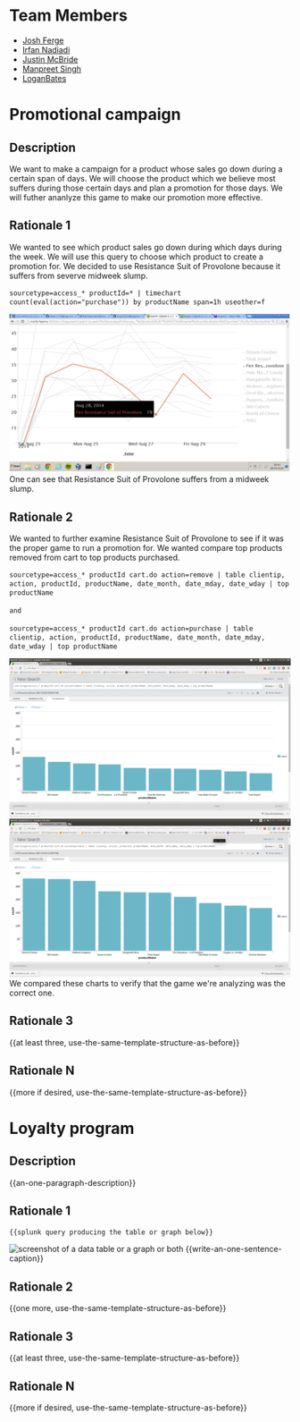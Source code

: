 # Team Members

* [Josh Ferge](https://github.com/JoshFerge)
* [Irfan Nadiadi](https://github.com/Irfann1)
* [Justin McBride](https://github.com/dare599z)
* [Manpreet Singh](https://github.com/msg425)
* [LoganBates](https://github.com/LoganBates)

# Promotional campaign

## Description
We want to make a campaign for a product whose sales go down during a certain span of days. We will choose the product which we believe most suffers during those certain days and plan a promotion for those days. We will futher ananlyze this game to make our promotion more effective. 


## Rationale 1
We wanted to see which product sales go down during which days during the week. We will use this query to choose which product to create a promotion for. We decided to use Resistance Suit of Provolone because it suffers from severve midweek slump.
```
sourcetype=access_* productId=* | timechart count(eval(action="purchase")) by productName span=1h useother=f
```
![screenshot of a data table or a graph or both](Hack1.png?raw=true) 
One can see that Resistance Suit of Provolone suffers from a midweek slump.

## Rationale 2

We wanted to further examine Resistance Suit of Provolone to see if it was the proper game to run a promotion for. We wanted compare top products removed from cart to top products purchased. 
```
sourcetype=access_* productId cart.do action=remove | table clientip, action, productId, productName, date_month, date_mday, date_wday | top productName

and 

sourcetype=access_* productId cart.do action=purchase | table clientip, action, productId, productName, date_month, date_mday, date_wday | top productName
```
![screenshot of a data table or a graph or both](Hack2.png?raw=true)
![screenshot of a data table or a graph or both](Hack3.png?raw=true)
We compared these charts to verify that the game we're analyzing was the correct one.
## Rationale 3

{{at least three, use-the-same-template-structure-as-before}}

## Rationale N

{{more if desired, use-the-same-template-structure-as-before}}

# Loyalty program

## Description
{{an-one-paragraph-description}}

## Rationale 1

```
{{splunk query producing the table or graph below}}
```
![screenshot of a data table or a graph or both](image.png?raw=true) 
{{write-an-one-sentence-caption}}

## Rationale 2

{{one more, use-the-same-template-structure-as-before}}

## Rationale 3

{{at least three, use-the-same-template-structure-as-before}}

## Rationale N

{{more if desired, use-the-same-template-structure-as-before}}
